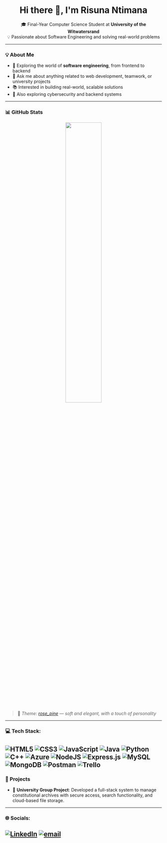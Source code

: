 <h1 align="center">Hi there 👋, I'm Risuna Ntimana</h1>

<p align="center">
🎓 Final-Year Computer Science Student at <strong>University of the Witwatersrand</strong><br/>
💡 Passionate about Software Engineering and solving real-world problems  
</p>

---

### 💡 About Me
 
- 🌱 Exploring the world of **software engineering**, from frontend to backend  
- 💬 Ask me about anything related to web development, teamwork, or university projects  
- 📚 Interested in building real-world, scalable solutions  
- 📌 Also exploring cybersecurity and backend systems

---
### 📊 GitHub Stats

<p align="center">
  <img src="https://github-readme-stats.vercel.app/api?username=Risuna4&theme=rose_pine&hide_border=false&include_all_commits=false&count_private=true" width="48%" />
</p>

> 💖 *Theme: [rose_pine](https://github.com/anuraghazra/github-readme-stats/blob/master/themes/README.md) — soft and elegant, with a touch of personality*

---
### 💻 Tech Stack:
![HTML5](https://img.shields.io/badge/html5-%23E34F26.svg?style=for-the-badge&logo=html5&logoColor=white) ![CSS3](https://img.shields.io/badge/css3-%231572B6.svg?style=for-the-badge&logo=css3&logoColor=white) ![JavaScript](https://img.shields.io/badge/javascript-%23323330.svg?style=for-the-badge&logo=javascript&logoColor=%23F7DF1E) ![Java](https://img.shields.io/badge/java-%23ED8B00.svg?style=for-the-badge&logo=openjdk&logoColor=white) ![Python](https://img.shields.io/badge/python-3670A0?style=for-the-badge&logo=python&logoColor=ffdd54) ![C++](https://img.shields.io/badge/c++-%2300599C.svg?style=for-the-badge&logo=c%2B%2B&logoColor=white) ![Azure](https://img.shields.io/badge/azure-%230072C6.svg?style=for-the-badge&logo=microsoftazure&logoColor=white) ![NodeJS](https://img.shields.io/badge/node.js-6DA55F?style=for-the-badge&logo=node.js&logoColor=white) ![Express.js](https://img.shields.io/badge/express.js-%23404d59.svg?style=for-the-badge&logo=express&logoColor=%2361DAFB) ![MySQL](https://img.shields.io/badge/mysql-4479A1.svg?style=for-the-badge&logo=mysql&logoColor=white) ![MongoDB](https://img.shields.io/badge/MongoDB-%234ea94b.svg?style=for-the-badge&logo=mongodb&logoColor=white) ![Postman](https://img.shields.io/badge/Postman-FF6C37?style=for-the-badge&logo=postman&logoColor=white) ![Trello](https://img.shields.io/badge/Trello-%23026AA7.svg?style=for-the-badge&logo=Trello&logoColor=white)
---

### 🌱 Projects

- 🧠 **University Group Project**: Developed a full-stack system to manage constitutional archives with secure access, search functionality, and cloud-based file storage.  


---

### 🌐 Socials:
[![LinkedIn](https://img.shields.io/badge/LinkedIn-%230077B5.svg?logo=linkedin&logoColor=white)](https://www.linkedin.com/in/risuna-ntimana-09b51a359/) [![email](https://img.shields.io/badge/Email-D14836?logo=gmail&logoColor=white)](mailto:risunantimana4@gmail.com) 
---


